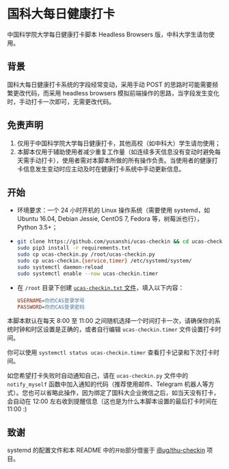 # 国科大每日健康打卡

中国科学院大学每日健康打卡脚本 Headless Browsers 版，中科大学生请勿使用。

## 背景

国科大每日健康打卡系统的字段经常变动，采用手动 POST 的思路时可能需要频繁更改代码，而采用 headless browsers 模拟前端操作的思路，当字段发生变化时，手动打卡一次即可，无需更改代码。

## 免责声明

1. 仅用于中国科学院大学每日健康打卡，其他高校（如中科大）学生请勿使用；
2. 本脚本仅用于辅助使用者减少重复工作量（如连续多天信息没有变动时避免每天需手动打卡），使用者需对本脚本所做的所有操作负责。当使用者的健康打卡信息发生变动时应主动及时在健康打卡系统中手动更新信息。

## 开始

- 环境要求：一个 24 小时开机的 Linux 操作系统（需要使用 systemd，如 Ubuntu 16.04, Debian Jessie, CentOS 7, Fedora 等，树莓派也行），Python 3.5+；

-   ```bash
    git clone https://github.com/yusanshi/ucas-checkin && cd ucas-checkin
    sudo pip3 install -r requirements.txt
    sudo cp ucas-checkin.py /root/ucas-checkin.py
    sudo cp ucas-checkin.{service,timer} /etc/systemd/system/
    sudo systemctl daemon-reload
    sudo systemctl enable --now ucas-checkin.timer
    ```

- 在 `/root` 目录下创建 [`ucas-checkin.txt` 文件](ucas-checkin.example.txt)，填入以下内容：

    ```ini
    USERNAME=你的CAS登录学号
    PASSWORD=你的CAS登录密码
    ```

本脚本默认在每天 8:00 至 11:00 之间随机选择一个时间打卡一次，请确保你的系统时钟和时区设置是正确的，或者自行编辑 `ucas-checkin.timer` 文件设置打卡时间。

你可以使用 `systemctl status ucas-checkin.timer` 查看打卡记录和下次打卡时间。

如您希望打卡失败时自动通知自己，请在 `ucas-checkin.py` 文件中的 `notify_myself` 函数中加入通知的代码（推荐使用邮件、Telegram 机器人等方式）。您也可以省略此操作，因为绑定了国科大企业微信之后，如当天没有打卡，会自动在 12:00 左右收到提醒信息（这也是为什么本脚本设置的最后打卡时间在 11:00 :)


## 致谢

systemd 的配置文件和本 README 中的`开始`部分借鉴于 [iBug/thu-checkin](https://github.com/iBug/thu-checkin) 项目。

